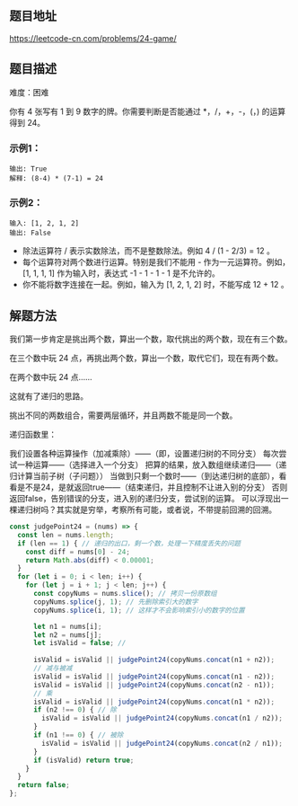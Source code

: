 ## 题目地址

https://leetcode-cn.com/problems/24-game/

## 题目描述

难度：困难

你有 4 张写有 1 到 9 数字的牌。你需要判断是否能通过 *，/，+，-，(，) 的运算得到 24。

### 示例1：

```输入: [4, 1, 8, 7]
输出: True
解释: (8-4) * (7-1) = 24
```

### 示例2：

```
输入: [1, 2, 1, 2]
输出: False
```
- 除法运算符 / 表示实数除法，而不是整数除法。例如 4 / (1 - 2/3) = 12 。
- 每个运算符对两个数进行运算。特别是我们不能用 - 作为一元运算符。例如，[1, 1, 1, 1] 作为输入时，表达式 -1 - 1 - 1 - 1 是不允许的。
- 你不能将数字连接在一起。例如，输入为 [1, 2, 1, 2] 时，不能写成 12 + 12 。

## 解题方法

我们第一步肯定是挑出两个数，算出一个数，取代挑出的两个数，现在有三个数。

在三个数中玩 24 点，再挑出两个数，算出一个数，取代它们，现在有两个数。

在两个数中玩 24 点……

这就有了递归的思路。

挑出不同的两数组合，需要两层循环，并且两数不能是同一个数。

递归函数里：

我们设置各种运算操作（加减乘除）——（即，设置递归树的不同分支）
每次尝试一种运算——（选择进入一个分支）
把算的结果，放入数组继续递归——（递归计算当前子树（子问题））
当做到只剩一个数时——（到达递归树的底部），看看是不是24，是就返回true——（结束递归，并且控制不让进入别的分支）
否则返回false，告别错误的分支，进入别的递归分支，尝试别的运算。
可以浮现出一棵递归树吗？其实就是穷举，考察所有可能，或者说，不带提前回溯的回溯。


```js
const judgePoint24 = (nums) => {
  const len = nums.length;
  if (len == 1) { // 递归的出口，剩一个数，处理一下精度丢失的问题
    const diff = nums[0] - 24;
    return Math.abs(diff) < 0.00001;
  }
  for (let i = 0; i < len; i++) {
    for (let j = i + 1; j < len; j++) {
      const copyNums = nums.slice(); // 拷贝一份原数组
      copyNums.splice(j, 1); // 先删除索引大的数字
      copyNums.splice(i, 1); // 这样才不会影响索引小的数字的位置

      let n1 = nums[i];
      let n2 = nums[j];
      let isValid = false; // 
      
      isValid = isValid || judgePoint24(copyNums.concat(n1 + n2));
      // 减与被减
      isValid = isValid || judgePoint24(copyNums.concat(n1 - n2));
      isValid = isValid || judgePoint24(copyNums.concat(n2 - n1));
      // 乘
      isValid = isValid || judgePoint24(copyNums.concat(n1 * n2));
      if (n2 !== 0) { // 除
        isValid = isValid || judgePoint24(copyNums.concat(n1 / n2));
      }
      if (n1 !== 0) { // 被除
        isValid = isValid || judgePoint24(copyNums.concat(n2 / n1));
      }
      if (isValid) return true; 
    }
  }
  return false;
};
```